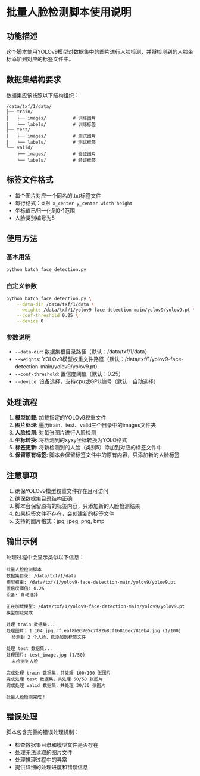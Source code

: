 # 批量人脸检测脚本使用说明

## 功能描述

这个脚本使用YOLOv9模型对数据集中的图片进行人脸检测，并将检测到的人脸坐标添加到对应的标签文件中。

## 数据集结构要求

数据集应该按照以下结构组织：
```
/data/txf/1/data/
├── train/
│   ├── images/          # 训练图片
│   └── labels/          # 训练标签
├── test/
│   ├── images/          # 测试图片
│   └── labels/          # 测试标签
└── valid/
    ├── images/          # 验证图片
    └── labels/          # 验证标签
```

## 标签文件格式

- 每个图片对应一个同名的.txt标签文件
- 每行格式：`类别 x_center y_center width height`
- 坐标值已归一化到0-1范围
- 人脸类别编号为5

## 使用方法

### 基本用法
```bash
python batch_face_detection.py
```

### 自定义参数
```bash
python batch_face_detection.py \
    --data-dir /data/txf/1/data \
    --weights /data/txf/1/yolov9-face-detection-main/yolov9/yolov9.pt \
    --conf-threshold 0.25 \
    --device 0
```

### 参数说明

- `--data-dir`: 数据集根目录路径（默认：/data/txf/1/data）
- `--weights`: YOLOv9模型权重文件路径（默认：/data/txf/1/yolov9-face-detection-main/yolov9/yolov9.pt）
- `--conf-threshold`: 置信度阈值（默认：0.25）
- `--device`: 设备选择，支持cpu或GPU编号（默认：自动选择）

## 处理流程

1. **模型加载**: 加载指定的YOLOv9权重文件
2. **图片处理**: 遍历train、test、valid三个目录中的images文件夹
3. **人脸检测**: 对每张图片进行人脸检测
4. **坐标转换**: 将检测到的xyxy坐标转换为YOLO格式
5. **标签更新**: 将新检测到的人脸（类别5）添加到对应的标签文件中
6. **保留原有标签**: 脚本会保留标签文件中的原有内容，只添加新的人脸标签

## 注意事项

1. 确保YOLOv9模型权重文件存在且可访问
2. 确保数据集目录结构正确
3. 脚本会保留原有的标签内容，只添加新的人脸检测结果
4. 如果标签文件不存在，会创建新的标签文件
5. 支持的图片格式：jpg, jpeg, png, bmp

## 输出示例

处理过程中会显示类似以下信息：
```
批量人脸检测脚本
数据集目录: /data/txf/1/data
模型权重: /data/txf/1/yolov9-face-detection-main/yolov9/yolov9.pt
置信度阈值: 0.25
设备: 自动选择

正在加载模型: /data/txf/1/yolov9-face-detection-main/yolov9/yolov9.pt
模型加载完成

处理 train 数据集...
处理图片: 1_104_jpg.rf.eaf8b93705c7f82b8cf16816ec7810b4.jpg (1/100)
  检测到 2 个人脸，已添加到标签文件

处理 test 数据集...
处理图片: test_image.jpg (1/50)
  未检测到人脸

完成处理 train 数据集，共处理 100/100 张图片
完成处理 test 数据集，共处理 50/50 张图片
完成处理 valid 数据集，共处理 30/30 张图片

批量人脸检测完成！
```

## 错误处理

脚本包含完善的错误处理机制：
- 检查数据集目录和模型文件是否存在
- 处理无法读取的图片文件
- 处理推理过程中的异常
- 提供详细的处理进度和错误信息 
